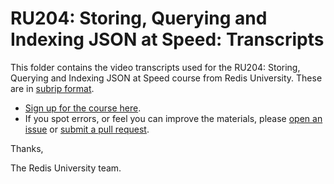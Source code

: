 # RU204: Storing, Querying and Indexing JSON at Speed: Transcripts

This folder contains the video transcripts used for the RU204: Storing, Querying and Indexing JSON at Speed course from Redis University.  These are in [subrip format](https://en.wikipedia.org/wiki/SubRip).

* [Sign up for the course here](https://university.redis.com/courses/ru204/).
* If you spot errors, or feel you can improve the materials, please [open an issue](https://github.com/redislabs-training/ru205/issues) or [submit a pull request](https://github.com/redislabs-training/ru204/pulls).

Thanks,

The Redis University team.